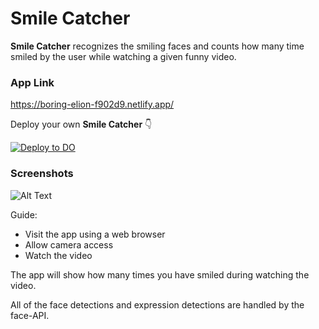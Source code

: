 # Smile Catcher

**Smile Catcher** recognizes the smiling faces and counts how many time smiled by the user while watching a given funny video.

### App Link
https://boring-elion-f902d9.netlify.app/


Deploy your own **Smile Catcher** 👇

[![Deploy to DO](https://mp-assets1.sfo2.digitaloceanspaces.com/deploy-to-do/do-btn-blue-ghost.svg)](https://cloud.digitalocean.com/apps/new?repo=https://github.com/UdithaIshan/smile-catcher/tree/main)

### Screenshots
![Alt Text](https://dev-to-uploads.s3.amazonaws.com/i/mkjr9vowd48c9fkm6gdc.png)

Guide:
 * Visit the app using a web browser
 * Allow camera access
 * Watch the video

The app will show how many times you have smiled during watching the video.

All of the face detections and expression detections are handled by the face-API. 
<br><br>

